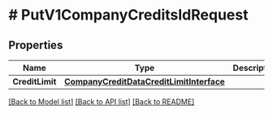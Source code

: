 # # PutV1CompanyCreditsIdRequest


## Properties 


Name | Type | Description | Notes
------------ | ------------- | ------------- | -------------
**CreditLimit**| [**CompanyCreditDataCreditLimitInterface**](CompanyCreditDataCreditLimitInterface.md) |   |


[[Back to Model list]](../../README.md#models) [[Back to API list]](../../README.md#endpoints) [[Back to README]](../../README.md)

